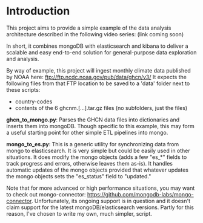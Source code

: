 # Introduction
This project aims to provide a simple example of the data analysis architecture described in the following video series: (link coming soon)

In short, it combines mongoDB with elasticsearch and kibana to deliver a scalable and easy end-to-end solution for general-purpose data exploration and analysis.

By way of example, this project will ingest monthly climate data published by NOAA here:
ftp://ftp.ncdc.noaa.gov/pub/data/ghcn/v3/
It expects the following files from that FTP location to be saved to a 'data' folder next to these scripts:
- country-codes
- contents of the 6 ghcnm.[...].tar.gz files (no subfolders, just the files)

**ghcn_to_mongo.py**: Parses the GHCN data files into dictionaries and inserts them into mongoDB.  Though specific to this example, this may form a useful starting point for other simple ETL pipelines into mongo.

**mongo_to_es.py**: This is a generic utility for synchronizing data from mongo to elasticsearch.  It is very simple but could be easily used in other situations.  It does modify the mongo objects (adds a few "es_*" fields to track progress and errors, otherwise leaves them as-is).  It handles automatic updates of the mongo objects provided that whatever updates the mongo objects sets the "es_status" field to "updated."

Note that for more advanced or high performance situations, you may want to check out mongo-connector:
https://github.com/mongodb-labs/mongo-connector.  Unfortunately, its ongoing support is in question and it doesn't claim support for the latest mongoDB/elasticsearch versions.  Partly for this reason, I've chosen to write my own, much simpler, script.